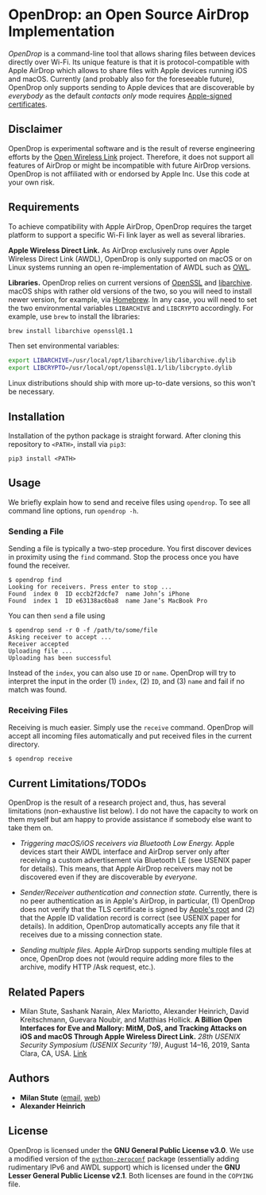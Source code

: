 # OpenDrop: an Open Source AirDrop Implementation

*OpenDrop* is a command-line tool that allows sharing files between devices directly over Wi-Fi. Its unique feature is that it is protocol-compatible with Apple AirDrop which allows to share files with Apple devices running iOS and macOS. 
Currently (and probably also for the foreseeable future), OpenDrop only supports sending to Apple devices that are discoverable by *everybody* as the default *contacts only* mode requires [Apple-signed certificates](https://www.apple.com/certificateauthority/pdf/Apple_AAI_CPS_v6.1.pdf).


## Disclaimer

OpenDrop is experimental software and is the result of reverse engineering efforts by the [Open Wireless Link](https://owlink.org) project.
Therefore, it does not support all features of AirDrop or might be incompatible with future AirDrop versions.
OpenDrop is not affiliated with or endorsed by Apple Inc. Use this code at your own risk.


## Requirements

To achieve compatibility with Apple AirDrop, OpenDrop requires the target platform to support a specific Wi-Fi link layer as well as several libraries.

**Apple Wireless Direct Link.**
As AirDrop exclusively runs over Apple Wireless Direct Link (AWDL), OpenDrop is only supported on macOS or on Linux systems running
an open re-implementation of AWDL such as [OWL](https://github.com/seemoo-lab/owl).

**Libraries.**
OpenDrop relies on current versions of [OpenSSL](https://www.openssl.org) and [libarchive](https://www.libarchive.org).
macOS ships with rather old versions of the two, so you will need to install newer version, for example, via [Homebrew](https://brew.sh).
In any case, you will need to set the two environmental variables `LIBARCHIVE` and `LIBCRYPTO` accordingly.
For example, use `brew` to install the libraries:
```bash
brew install libarchive openssl@1.1
```
Then set environmental variables:
```bash
export LIBARCHIVE=/usr/local/opt/libarchive/lib/libarchive.dylib
export LIBCRYPTO=/usr/local/opt/openssl@1.1/lib/libcrypto.dylib
```
Linux distributions should ship with more up-to-date versions, so this won't be necessary.


## Installation 

Installation of the python package is straight forward.
After cloning this repository to `<PATH>`, install via `pip3`:
```
pip3 install <PATH>
```


## Usage

We briefly explain how to send and receive files using `opendrop`.
To see all command line options, run `opendrop -h`.

### Sending a File

Sending a file is typically a two-step procedure. You first discover devices in proximity using the `find` command.
Stop the process once you have found the receiver.
```
$ opendrop find
Looking for receivers. Press enter to stop ...
Found  index 0  ID eccb2f2dcfe7  name John’s iPhone
Found  index 1  ID e63138ac6ba8  name Jane’s MacBook Pro
```
You can then `send` a file using 
```
$ opendrop send -r 0 -f /path/to/some/file
Asking receiver to accept ...
Receiver accepted
Uploading file ...
Uploading has been successful
```
Instead of the `index`, you can also use `ID` or `name`.
OpenDrop will try to interpret the input in the order (1) `index`, (2) `ID`, and (3) `name` and fail if no match was found.

### Receiving Files

Receiving is much easier. Simply use the `receive` command. OpenDrop will accept all incoming files automatically and put received files in the current directory.
```
$ opendrop receive
```


## Current Limitations/TODOs

OpenDrop is the result of a research project and, thus, has several limitations (non-exhaustive list below). I do not have the capacity to work on them myself but am happy to provide assistance if somebody else want to take them on.

* *Triggering macOS/iOS receivers via Bluetooth Low Energy.* Apple devices start their AWDL interface and AirDrop server only after receiving a custom advertisement via Bluetooth LE (see USENIX paper for details). This means, that Apple AirDrop receivers may not be discovered even if they are discoverable by *everyone*.

* *Sender/Receiver authentication and connection state.* Currently, there is no peer authentication as in Apple's AirDrop, in particular, (1) OpenDrop does not verify that the TLS certificate is signed by [Apple's root](opendrop/certs/apple_root_ca.pem) and (2) that the Apple ID validation record is correct (see USENIX paper for details). In addition, OpenDrop automatically accepts any file that it receives due to a missing connection state.

* *Sending multiple files.* Apple AirDrop supports sending multiple files at once, OpenDrop does not (would require adding more files to the archive, modify HTTP /Ask request, etc.).


## Related Papers

* Milan Stute, Sashank Narain, Alex Mariotto, Alexander Heinrich, David Kreitschmann, Guevara Noubir, and Matthias Hollick. **A Billion Open Interfaces for Eve and Mallory: MitM, DoS, and Tracking Attacks on iOS and macOS Through Apple Wireless Direct Link.** *28th USENIX Security Symposium (USENIX Security ’19)*, August 14–16, 2019, Santa Clara, CA, USA. [Link](https://www.usenix.org/conference/usenixsecurity19/presentation/stute)


## Authors

* **Milan Stute** ([email](mailto:mstute@seemoo.tu-darmstadt.de), [web](https://seemoo.de/mstute))
* **Alexander Heinrich**


## License

OpenDrop is licensed under the **GNU General Public License v3.0**.
We use a modified version of the [`python-zeroconf`](https://pypi.org/project/zeroconf/) package (essentially adding rudimentary IPv6 and AWDL support) which is licensed under the **GNU Lesser General Public License v2.1**.
Both licenses are found in the `COPYING` file.
